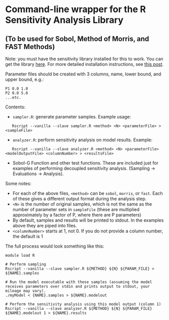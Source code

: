 Command-line wrapper for the R Sensitivity Analysis Library
=========================================================
(To be used for Sobol, Method of Morris, and FAST Methods)
---------------------------------------------------

Note: you must have the sensitivity library installed for this to work. You can get the library [here](http://cran.r-project.org/web/packages/sensitivity/index.html). For more detailed installation instructions, see [this post](http://waterprogramming.wordpress.com/2012/09/19/starting-out-with-the-r-sensitivity-package/).

Parameter files should be created with 3 columns, name, lower bound, and upper bound, e.g.:
```
P1 0.0 1.0
P2 0.0 5.0
...etc.
```

Contents: 

* `sampler.R`: generate parameter samples. Example usage:
```
   Rscript --vanilla --slave sampler.R <method> <N> <parameterFile> > <sampleFile>
```

* `analyzer.R`: perform sensitivity analysis on model results. Example:
```
   Rscript --vanilla --slave analyzer.R <method> <N> <parameterFile> <modelOutputFile> <columnNumber> > <resultsFile>
```
   
* Sobol-G Function and other test functions. These are included just for examples of performing decoupled sensitivity analysis. (Sampling -> Evaluations -> Analysis).
   
Some notes:
* For each of the above files, `<method>` can be `sobol`, `morris`, or `fast`. Each of these gives a different output format during the analysis step.
* `<N>` is the number of original samples, which is not the same as the number of parameter sets in `sampleFile` (these are multiplied approximately by a factor of P, where there are P parameters)
* By default, samples and results will be printed to stdout. In the examples above they are piped into files.
* `<columnNumber>` starts at 1, not 0. If you do not provide a column number, the default is 1
   
The full process would look something like this:
```
module load R

# Perform sampling
Rscript --vanilla --slave sampler.R ${METHOD} ${N} ${PARAM_FILE} > ${NAME}.samples

# Run the model executable with these samples (assuming the model receives parameters over stdin and prints output to stdout, your mileage may vary).
./myModel < {NAME}.samples > ${NAME}.modelout

# Perform the sensitivity analysis using this model output (column 1)
Rscript --vanilla --slave analyzer.R ${METHOD} ${N} ${PARAM_FILE} ${NAME}.modelout 1 > ${NAME}.results
```
